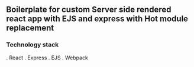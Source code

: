 ## Boilerplate for custom Server side rendered react app with EJS and express with Hot module replacement

### Technology stack
 . React
 . Express
 . EJS
 . Webpack
